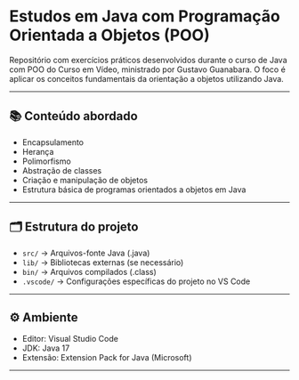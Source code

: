 # Estudos em Java com Programação Orientada a Objetos (POO)

Repositório com exercícios práticos desenvolvidos durante o curso de Java com POO do Curso em Vídeo, ministrado por Gustavo Guanabara. O foco é aplicar os conceitos fundamentais da orientação a objetos utilizando Java.

---

## 📚 Conteúdo abordado

- Encapsulamento  
- Herança  
- Polimorfismo  
- Abstração de classes  
- Criação e manipulação de objetos  
- Estrutura básica de programas orientados a objetos em Java

---

## 🗂 Estrutura do projeto
- `src/` → Arquivos-fonte Java (.java)
- `lib/` → Bibliotecas externas (se necessário)
- `bin/` → Arquivos compilados (.class)
- `.vscode/` → Configurações específicas do projeto no VS Code

---

## ⚙️ Ambiente

- Editor: Visual Studio Code  
- JDK: Java 17  
- Extensão: Extension Pack for Java (Microsoft)

---